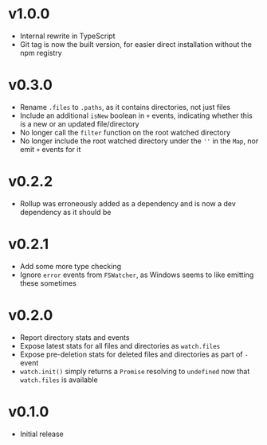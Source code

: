 # v1.0.0

- Internal rewrite in TypeScript
- Git tag is now the built version, for easier direct installation without the npm registry

# v0.3.0

- Rename `.files` to `.paths`, as it contains directories, not just files
- Include an additional `isNew` boolean in `+` events, indicating whether this is a new or an updated file/directory
- No longer call the `filter` function on the root watched directory
- No longer include the root watched directory under the `''` in the `Map`, nor emit `+` events for it

# v0.2.2

- Rollup was erroneously added as a dependency and is now a dev dependency as it should be

# v0.2.1

- Add some more type checking
- Ignore `error` events from `FSWatcher`, as Windows seems to like emitting these sometimes

# v0.2.0

- Report directory stats and events
- Expose latest stats for all files and directories as `watch.files`
- Expose pre-deletion stats for deleted files and directories as part of `-` event
- `watch.init()` simply returns a `Promise` resolving to `undefined` now that `watch.files` is available

# v0.1.0

- Initial release

